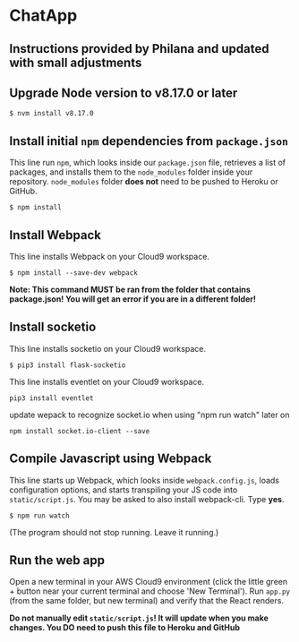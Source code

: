 # ChatApp
## Instructions provided by Philana and updated with small adjustments

## Upgrade Node version to v8.17.0 or later

```$ nvm install v8.17.0```

## Install initial `npm` dependencies from `package.json`

This line run  `npm`, which looks inside our `package.json` file, retrieves a list of
packages, and installs them to the `node_modules` folder inside your repository. `node_modules` folder **does not** need to be pushed to Heroku or GitHub.

```$ npm install```

## Install Webpack

This line installs Webpack on your Cloud9 workspace.

```$ npm install --save-dev webpack ```

**Note: This command MUST be ran from the folder that contains package.json! You will get an error if you are in a different folder!**

## Install socketio

This line installs socketio on your Cloud9 workspace.

```$ pip3 install flask-socketio ```

This line installs eventlet on your Cloud9 workspace.

```pip3 install eventlet```

update wepack to recognize socket.io when using "npm run watch" later on

```npm install socket.io-client --save```



## Compile Javascript using Webpack

This line starts up Webpack, which looks inside `webpack.config.js`, loads
configuration options, and starts transpiling your JS code into `static/script.js`. You may be asked to also install webpack-cli. Type **yes**.

```$ npm run watch```

(The program should not stop running. Leave it running.)

## Run the web app

Open a new terminal in your AWS Cloud9 environment (click the little green + button near your current terminal and choose 'New Terminal'). Run `app.py` (from the same folder, but new terminal) and verify that the React renders.

**Do not manually edit `static/script.js`! It will update when you make changes. You DO need to push this file to Heroku and GitHub**
